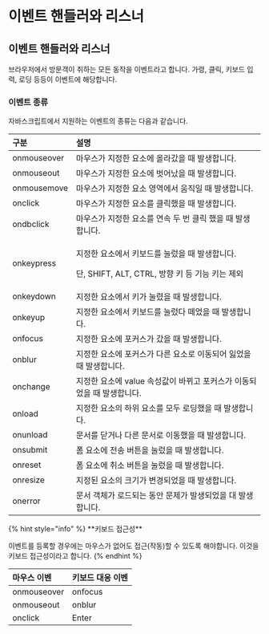 # 이벤트 핸들러와 리스너

## 이벤트 핸들러와 리스너  

 브라우저에서 방문객이 취하는 모든 동작을 이벤트라고 합니다. 가령, 클릭, 키보드 입력, 로딩 등등이 이벤트에 해당합니다.

### 이벤트 종류

 자바스크립트에서 지원하는 이벤트의 종류는 다음과 같습니다.

<table>
  <thead>
    <tr>
      <th style="text-align:left">&#xAD6C;&#xBD84;</th>
      <th style="text-align:left">&#xC124;&#xBA85;</th>
    </tr>
  </thead>
  <tbody>
    <tr>
      <td style="text-align:left">onmouseover</td>
      <td style="text-align:left">&#xB9C8;&#xC6B0;&#xC2A4;&#xAC00; &#xC9C0;&#xC815;&#xD55C; &#xC694;&#xC18C;&#xC5D0;
        &#xC62C;&#xB77C;&#xAC14;&#xC744; &#xB54C; &#xBC1C;&#xC0DD;&#xD569;&#xB2C8;&#xB2E4;.</td>
    </tr>
    <tr>
      <td style="text-align:left">onmouseout</td>
      <td style="text-align:left">&#xB9C8;&#xC6B0;&#xC2A4;&#xAC00; &#xC9C0;&#xC815;&#xD55C; &#xC694;&#xC18C;&#xC5D0;
        &#xBC97;&#xC5B4;&#xB0AC;&#xC744; &#xB54C; &#xBC1C;&#xC0DD;&#xD569;&#xB2C8;&#xB2E4;.</td>
    </tr>
    <tr>
      <td style="text-align:left">onmousemove</td>
      <td style="text-align:left">&#xB9C8;&#xC6B0;&#xC2A4;&#xAC00; &#xC9C0;&#xC815;&#xD55C; &#xC694;&#xC18C;
        &#xC601;&#xC5ED;&#xC5D0;&#xC11C; &#xC6C0;&#xC9C1;&#xC77C; &#xB54C; &#xBC1C;&#xC0DD;&#xD569;&#xB2C8;&#xB2E4;.</td>
    </tr>
    <tr>
      <td style="text-align:left">onclick</td>
      <td style="text-align:left">&#xB9C8;&#xC6B0;&#xC2A4;&#xAC00; &#xC9C0;&#xC815;&#xD55C; &#xC694;&#xC18C;&#xB97C;
        &#xD074;&#xB9AD;&#xD588;&#xC744; &#xB54C; &#xBC1C;&#xC0DD;&#xD569;&#xB2C8;&#xB2E4;.</td>
    </tr>
    <tr>
      <td style="text-align:left">ondbclick</td>
      <td style="text-align:left">&#xB9C8;&#xC6B0;&#xC2A4;&#xAC00; &#xC9C0;&#xC815;&#xD55C; &#xC694;&#xC18C;&#xB97C;
        &#xC5F0;&#xC18D; &#xB450; &#xBC88; &#xD074;&#xB9AD; &#xD588;&#xC744; &#xB54C;
        &#xBC1C;&#xC0DD;&#xD569;&#xB2C8;&#xB2E4;.</td>
    </tr>
    <tr>
      <td style="text-align:left">onkeypress</td>
      <td style="text-align:left">
        <p>&#xC9C0;&#xC815;&#xD55C; &#xC694;&#xC18C;&#xC5D0;&#xC11C; &#xD0A4;&#xBCF4;&#xB4DC;&#xB97C;
          &#xB20C;&#xB800;&#xC744; &#xB54C; &#xBC1C;&#xC0DD;&#xD569;&#xB2C8;&#xB2E4;.</p>
        <p>&#xB2E8;, SHIFT, ALT, CTRL, &#xBC29;&#xD5A5; &#xD0A4; &#xB4F1; &#xAE30;&#xB2A5;
          &#xD0A4;&#xB294; &#xC81C;&#xC678;</p>
      </td>
    </tr>
    <tr>
      <td style="text-align:left">onkeydown</td>
      <td style="text-align:left">&#xC9C0;&#xC815;&#xD55C; &#xC694;&#xC18C;&#xC5D0;&#xC11C; &#xD0A4;&#xAC00;
        &#xB20C;&#xB838;&#xC744; &#xB54C; &#xBC1C;&#xC0DD;&#xD569;&#xB2C8;&#xB2E4;.</td>
    </tr>
    <tr>
      <td style="text-align:left">onkeyup</td>
      <td style="text-align:left">&#xC9C0;&#xC815;&#xD55C; &#xC694;&#xC18C;&#xC5D0;&#xC11C; &#xD0A4;&#xBCF4;&#xB4DC;&#xB97C;
        &#xB20C;&#xB800;&#xB2E4; &#xB5BC;&#xC5C8;&#xC744; &#xB54C; &#xBC1C;&#xC0DD;&#xD569;&#xB2C8;&#xB2E4;.</td>
    </tr>
    <tr>
      <td style="text-align:left">onfocus</td>
      <td style="text-align:left">&#xC9C0;&#xC815;&#xD55C; &#xC694;&#xC18C;&#xC5D0; &#xD3EC;&#xCEE4;&#xC2A4;&#xAC00;
        &#xAC14;&#xC744; &#xB54C; &#xBC1C;&#xC0DD;&#xD569;&#xB2C8;&#xB2E4;.</td>
    </tr>
    <tr>
      <td style="text-align:left">onblur</td>
      <td style="text-align:left">&#xC9C0;&#xC815;&#xD55C; &#xC694;&#xC18C;&#xC5D0; &#xD3EC;&#xCEE4;&#xC2A4;&#xAC00;
        &#xB2E4;&#xB978; &#xC694;&#xC18C;&#xB85C; &#xC774;&#xB3D9;&#xB418;&#xC5B4;
        &#xC783;&#xC5C8;&#xC744; &#xB54C; &#xBC1C;&#xC0DD;&#xD569;&#xB2C8;&#xB2E4;.</td>
    </tr>
    <tr>
      <td style="text-align:left">onchange</td>
      <td style="text-align:left">&#xC9C0;&#xC815;&#xD55C; &#xC694;&#xC18C;&#xC5D0; value &#xC18D;&#xC131;&#xAC12;&#xC774;
        &#xBC14;&#xB00C;&#xACE0; &#xD3EC;&#xCEE4;&#xC2A4;&#xAC00; &#xC774;&#xB3D9;&#xB418;&#xC5C8;&#xC744;
        &#xB54C; &#xBC1C;&#xC0DD;&#xD569;&#xB2C8;&#xB2E4;.</td>
    </tr>
    <tr>
      <td style="text-align:left">onload</td>
      <td style="text-align:left">&#xC9C0;&#xC815;&#xD55C; &#xC694;&#xC18C;&#xC758; &#xD558;&#xC704; &#xC694;&#xC18C;&#xB97C;
        &#xBAA8;&#xB450; &#xB85C;&#xB529;&#xD588;&#xC744; &#xB54C; &#xBC1C;&#xC0DD;&#xD569;&#xB2C8;&#xB2E4;.</td>
    </tr>
    <tr>
      <td style="text-align:left">onunload</td>
      <td style="text-align:left">&#xBB38;&#xC11C;&#xB97C; &#xB2EB;&#xAC70;&#xB098; &#xB2E4;&#xB978; &#xBB38;&#xC11C;&#xB85C;
        &#xC774;&#xB3D9;&#xD588;&#xC744; &#xB54C; &#xBC1C;&#xC0DD;&#xD569;&#xB2C8;&#xB2E4;.</td>
    </tr>
    <tr>
      <td style="text-align:left">onsubmit</td>
      <td style="text-align:left">&#xD3FC; &#xC694;&#xC18C;&#xC5D0; &#xC804;&#xC1A1; &#xBC84;&#xD2BC;&#xC744;
        &#xB20C;&#xB800;&#xC744; &#xB54C; &#xBC1C;&#xC0DD;&#xD569;&#xB2C8;&#xB2E4;.</td>
    </tr>
    <tr>
      <td style="text-align:left">onreset</td>
      <td style="text-align:left">&#xD3FC; &#xC694;&#xC18C;&#xC5D0; &#xCDE8;&#xC18C; &#xBC84;&#xD2BC;&#xC744;
        &#xB20C;&#xB800;&#xC744; &#xB54C; &#xBC1C;&#xC0DD;&#xD569;&#xB2C8;&#xB2E4;.</td>
    </tr>
    <tr>
      <td style="text-align:left">onresize</td>
      <td style="text-align:left">&#xC9C0;&#xC815;&#xB41C; &#xC694;&#xC18C;&#xC758; &#xD06C;&#xAE30;&#xAC00;
        &#xBCC0;&#xACBD;&#xB418;&#xC5C8;&#xC744; &#xB54C; &#xBC1C;&#xC0DD;&#xD569;&#xB2C8;&#xB2E4;.</td>
    </tr>
    <tr>
      <td style="text-align:left">onerror</td>
      <td style="text-align:left">&#xBB38;&#xC11C; &#xAC1D;&#xCCB4;&#xAC00; &#xB85C;&#xB4DC;&#xB418;&#xB294;
        &#xB3D9;&#xC548; &#xBB38;&#xC81C;&#xAC00; &#xBC1C;&#xC0DD;&#xB418;&#xC5C8;&#xC744;
        &#xB300; &#xBC1C;&#xC0DD;&#xD569;&#xB2C8;&#xB2E4;.</td>
    </tr>
  </tbody>
</table>{% hint style="info" %}
**키보드 접근성**

이벤트를 등록할 경우에는 마우스가 없어도 접근\(작동\)할 수 있도록 해야합니다. 이것을 키보드 접근성이라고 합니다.
{% endhint %}

| 마우스 이벤 | 키보드 대응 이벤 |
| :--- | :--- |
| onmouseover | onfocus |
| onmouseout | onblur |
| onclick | Enter |



